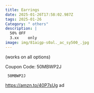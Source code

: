 ```yaml
---
title: Earrings
date: 2025-01-26T17:58:02.987Z
tags: 2025-01-26
Category: " others"
description: |
  50% OFF    
  3.xx    only 
image: img/81aigp-s0al._ac_sy500_.jpg
---
```

 (works on all options)   

<!--StartFragment-->

C﻿oupon Code: 50MBWP2J

<pre class="language-javascript"><code

class="language-javascript"> 50MBWP2J </code></pre>

<!--EndFragment-->

https://amzn.to/40P7sUg  ad